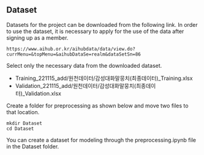 ## Dataset
Datasets for the project can be downloaded from the following link.
In order to use the dataset, it is necessary to apply for the use of the data after signing up as a member.
```
https://www.aihub.or.kr/aihubdata/data/view.do?currMenu=&topMenu=&aihubDataSe=realm&dataSetSn=86
```
Select only the necessary data from the downloaded dataset.
- Training_221115_add/원천데이터/감성대화말뭉치(최종데이터)_Training.xlsx
- Validation_221115_add/원천데이터/감성대화말뭉치(최종데이터)_Validation.xlsx

Create a folder for preprocessing as shown below and move two files to that location.
```
mkdir Dataset
cd Dataset
```
You can create a dataset for modeling through the preprocessing.ipynb file in the Dataset folder.

